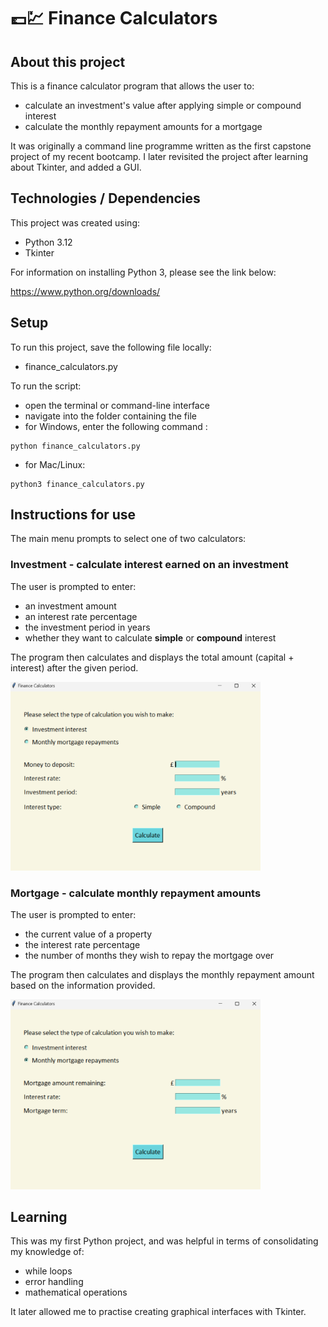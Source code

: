 # 💷💹 Finance Calculators

## About this project

This is a finance calculator program that allows the user to:

* calculate an investment's value after applying simple or compound interest
* calculate the monthly repayment amounts for a mortgage

It was originally a command line programme written as the first capstone
project of my recent bootcamp. I later revisited the project after learning
about Tkinter, and added a GUI.

## Technologies / Dependencies

This project was created using:

* Python 3.12
* Tkinter

For information on installing Python 3, please see the link below:

https://www.python.org/downloads/


## Setup

To run this project, save the following file locally:

* finance_calculators.py

To run the script:

* open the terminal or command-line interface
* navigate into the folder containing the file
* for Windows, enter the following command :
```
python finance_calculators.py
```
* for Mac/Linux:
```
python3 finance_calculators.py
```

## Instructions for use

The main menu prompts to select one of two calculators:

### Investment - calculate interest earned on an investment

The user is prompted to enter:
* an investment amount
* an interest rate percentage
* the investment period in years
* whether they want to calculate **simple** or **compound** interest

The program then calculates and displays the total amount (capital + interest) after the given period.

  <img src="images/interest_calc.png" width="400"> 

### Mortgage - calculate monthly repayment amounts

The user is prompted to enter:
* the current value of a property
* the interest rate percentage
* the number of months they wish to repay the mortgage over

The program then calculates and displays the monthly repayment amount based on the information provided.

 <img src="images/mortgage_calc.png" width="400"> 

## Learning

This was my first Python project, and was helpful in terms of consolidating my knowledge of:

* while loops
* error handling
* mathematical operations

It later allowed me to practise creating graphical interfaces with Tkinter.
